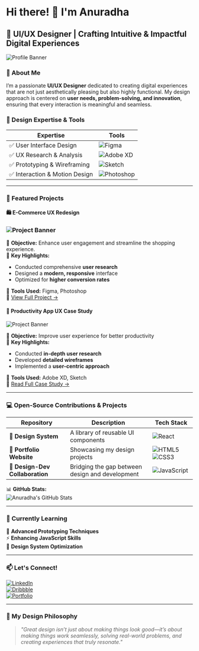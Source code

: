 # Hi there! 👋 I'm Anuradha

## 🌟 UI/UX Designer | Crafting Intuitive & Impactful Digital Experiences

![Profile Banner](https://media.licdn.com/dms/image/v2/D4E16AQHYuAgG2-6Thg/profile-displaybackgroundimage-shrink_350_1400/profile-displaybackgroundimage-shrink_350_1400/0/1729144965892?e=1749081600&v=beta&t=IJuM8M9hvp5B0G-DdQEtdHH5gcqT10isFHJaQuEwEX0)

### 🚀 About Me

I’m a passionate **UI/UX Designer** dedicated to creating digital experiences that are not just aesthetically pleasing but also highly functional. My design approach is centered on **user needs, problem-solving, and innovation**, ensuring that every interaction is meaningful and seamless.

### 🎨 Design Expertise & Tools

| **Expertise** | **Tools** |
|--------------|----------|
| ✅ User Interface Design | ![Figma](https://img.shields.io/badge/Figma-F24E1E?style=flat&logo=figma&logoColor=white) |
| ✅ UX Research & Analysis | ![Adobe XD](https://img.shields.io/badge/Adobe%20XD-470137?style=flat&logo=Adobe%20XD&logoColor=#FF61F6) |
| ✅ Prototyping & Wireframing | ![Sketch](https://img.shields.io/badge/Sketch-FFB387?style=flat&logo=sketch&logoColor=black) |
| ✅ Interaction & Motion Design | ![Photoshop](https://img.shields.io/badge/Adobe%20Photoshop-31A8FF?style=flat&logo=Adobe%20Photoshop&logoColor=black) |

---

### 🌟 Featured Projects

#### 🛍️ **E-Commerce UX Redesign**
### ![Project Banner](https://via.placeholder.com/800x300.png?text=E-Commerce+Redesign)

📌 **Objective:** Enhance user engagement and streamline the shopping experience.  
🎯 **Key Highlights:**
- Conducted comprehensive **user research**
- Designed a **modern, responsive** interface
- Optimized for **higher conversion rates**

🔧 **Tools Used:** Figma, Photoshop  
📌 [View Full Project →](#)

#### 📱 **Productivity App UX Case Study**
![Project Banner](https://via.placeholder.com/800x300.png?text=Productivity+App+UX)

📌 **Objective:** Improve user experience for better productivity  
🎯 **Key Highlights:**
- Conducted **in-depth user research**
- Developed **detailed wireframes**
- Implemented a **user-centric approach**

🔧 **Tools Used:** Adobe XD, Sketch  
📌 [Read Full Case Study →](#)

---

### 💻 Open-Source Contributions & Projects

| **Repository** | **Description** | **Tech Stack** |
|--------------|--------------|------------|
| 🎨 **Design System** | A library of reusable UI components | ![React](https://img.shields.io/badge/React-61DAFB?style=flat&logo=react&logoColor=black) |
| 💼 **Portfolio Website** | Showcasing my design projects | ![HTML5](https://img.shields.io/badge/HTML5-E34F26?style=flat&logo=html5&logoColor=white) ![CSS3](https://img.shields.io/badge/CSS3-1572B6?style=flat&logo=css3&logoColor=white) |
| 🤝 **Design-Dev Collaboration** | Bridging the gap between design and development | ![JavaScript](https://img.shields.io/badge/JavaScript-F7DF1E?style=flat&logo=javascript&logoColor=black) |

📊 **GitHub Stats:**  
![Anuradha's GitHub Stats](https://github-readme-stats.vercel.app/api?username=yourusername&show_icons=true&theme=radical)

---

### 🎯 Currently Learning

🚀 **Advanced Prototyping Techniques**  
⚡ **Enhancing JavaScript Skills**  
🎨 **Design System Optimization**

---

### 📫 Let's Connect!

[![LinkedIn](https://img.shields.io/badge/LinkedIn-0A66C2?style=for-the-badge&logo=linkedin&logoColor=white)](#)  
[![Dribbble](https://img.shields.io/badge/Dribbble-EA4C89?style=for-the-badge&logo=dribbble&logoColor=white)](#)  
[![Portfolio](https://img.shields.io/badge/Portfolio-000000?style=for-the-badge&logo=About.me&logoColor=white)](#)  

---

### 🎨 My Design Philosophy

> *"Great design isn’t just about making things look good—it’s about making things work seamlessly, solving real-world problems, and creating experiences that truly resonate."*

